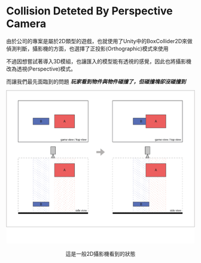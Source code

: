 ﻿# Collision Deteted By Perspective Camera

由於公司的專案是屬於2D類型的遊戲，也就使用了Unity中的BoxCollider2D來做偵測判斷，攝影機的方面，也選擇了正投影(Orthographic)模式來使用

不過因想嘗試著導入3D模組，也讓匯入的模型能有透視的感覺，因此也將攝影機改為透視(Perspective)模式。

而讓我們最先面臨到的問題 ***玩家看到物件與物件碰撞了，但碰撞塊卻沒碰撞到***

<p align="left">
<img style="margin:auto;"  src="https://github.com/destiny5420/DetectedCollider/blob/SAT_Detected/GithubImage/image_01.png">
</p>

<p align="center">
這是一般2D攝影機看到的狀態
</p>
